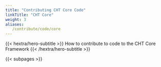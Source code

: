 ```yaml
---
title: "Contributing CHT Core Code"
linkTitle: "CHT Core"
weight: 3
aliases:
   /contribute/code/core
---
```


{{< hextra/hero-subtitle >}}
  How to contribute to code to the CHT Core Framework
{{< /hextra/hero-subtitle >}}

{{< subpages >}}